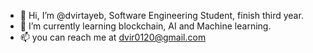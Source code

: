 - 👋 Hi, I’m @dvirtayeb, Software Engineering Student, finish third year.
- 🌱 I’m currently learning blockchain, AI and Machine learning.
- 📫 you can reach me at dvir0120@gmail.com

<!---
dvirtayeb/dvirtayeb is a ✨ special ✨ repository because its `README.md` (this file) appears on your GitHub profile.
You can click the Preview link to take a look at your changes.
--->
